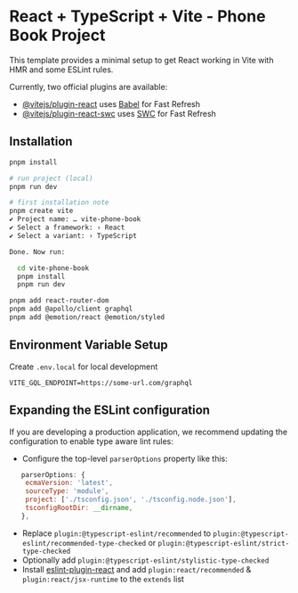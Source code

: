 # React + TypeScript + Vite - Phone Book Project

This template provides a minimal setup to get React working in Vite with HMR and some ESLint rules.

Currently, two official plugins are available:

- [@vitejs/plugin-react](https://github.com/vitejs/vite-plugin-react/blob/main/packages/plugin-react/README.md) uses [Babel](https://babeljs.io/) for Fast Refresh
- [@vitejs/plugin-react-swc](https://github.com/vitejs/vite-plugin-react-swc) uses [SWC](https://swc.rs/) for Fast Refresh

## Installation

```bash
pnpm install

# run project (local)
pnpm run dev
```

```bash
# first installation note
pnpm create vite
✔ Project name: … vite-phone-book
✔ Select a framework: › React
✔ Select a variant: › TypeScript

Done. Now run:

  cd vite-phone-book
  pnpm install
  pnpm run dev

pnpm add react-router-dom
pnpm add @apollo/client graphql
pnpm add @emotion/react @emotion/styled
```

## Environment Variable Setup

Create `.env.local` for local development

```env
VITE_GQL_ENDPOINT=https://some-url.com/graphql
```

## Expanding the ESLint configuration

If you are developing a production application, we recommend updating the configuration to enable type aware lint rules:

- Configure the top-level `parserOptions` property like this:

```js
   parserOptions: {
    ecmaVersion: 'latest',
    sourceType: 'module',
    project: ['./tsconfig.json', './tsconfig.node.json'],
    tsconfigRootDir: __dirname,
   },
```

- Replace `plugin:@typescript-eslint/recommended` to `plugin:@typescript-eslint/recommended-type-checked` or `plugin:@typescript-eslint/strict-type-checked`
- Optionally add `plugin:@typescript-eslint/stylistic-type-checked`
- Install [eslint-plugin-react](https://github.com/jsx-eslint/eslint-plugin-react) and add `plugin:react/recommended` & `plugin:react/jsx-runtime` to the `extends` list
